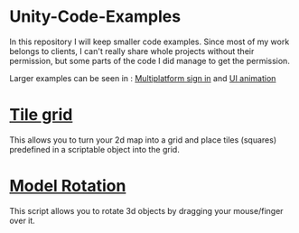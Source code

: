 # Unity-Code-Examples

In this repository I will keep smaller code examples. Since most of my work belongs to clients, I can't really share whole projects without their permission, but some parts of the code I did manage to get the permission.

Larger examples can be seen in : [Multiplatform sign in](https://github.com/ScottasM/Unity-multiplatform-sign-in-GPGS-Apple) and [UI animation](https://github.com/ScottasM/Simple-unity-UI-animation)

# [Tile grid](https://github.com/ScottasM/Unity-Code-Examples/tree/main/TileGrid)
This allows you to turn your 2d map into a grid and place tiles (squares) predefined in a scriptable object into the grid.

# [Model Rotation](https://github.com/ScottasM/Unity-Code-Examples/blob/main/ModelRotation/ModelRotation.cs)
This script allows you to rotate 3d objects by dragging your mouse/finger over it. 
